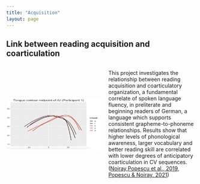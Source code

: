 ```yaml
---
title: "Acquisition"
layout: page
---
```


## Link between reading acquisition and coarticulation

<div style="display: flex; align-items: center;">
    <img src="https://github.com/anisiapopescu/anisiapopescu.github.io/blob/master/contour.jpg" alt="Your Image" style="width: 50%; margin-right: 20px;">
    <p>This project investigates the relationship between reading acquisition and coarticulatory organization, a fundamental correlate of spoken language fluency,
in preliterate and beginning readers of German, a language which supports consistent grapheme-to-phoneme relationships. 
Results show that higher levels of phonological awareness, larger vocabulary and better reading skill are correlated with lower degrees of anticipatory coarticulation in CV sequences. (<a href="https://www.frontiersin.org/articles/10.3389/fpsyg.2019.02777/full" target="_blank">Noiray,Popescu et al., 2019</a>, <a href="https://www.tandfonline.com/doi/full/10.1080/15475441.2021.1941032" target="_blank">Popescu & Noiray, 2021</a>)</p>
</div>


